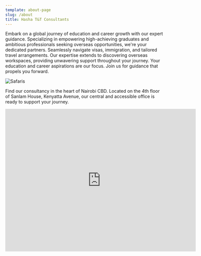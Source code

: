 ```yaml
---
template: about-page
slug: /about
title: Hasha T&T Consultants
---
```

Embark on a global journey of education and career growth with our expert guidance. Specializing in empowering high-achieving graduates and ambitious professionals seeking overseas opportunities, we're your dedicated partners. Seamlessly navigate visas, immigration, and tailored travel arrangements. Our expertise extends to discovering overseas workspaces, providing unwavering support throughout your journey. Your education and career aspirations are our focus. Join us for guidance that propels you forward.

![Safaris](/assets/4.jpg "Safaris")

Find our consultancy in the heart of Nairobi CBD. Located on the 4th floor of Sanlam House, Kenyatta Avenue, our central and accessible office is ready to support your journey.

<iframe src="https://www.google.com/maps/embed?pb=!1m14!1m12!1m3!1d63159.11210759416!2d36.83317763029739!3d-1.3034481422537973!2m3!1f0!2f0!3f0!3m2!1i1024!2i768!4f13.1!5e0!3m2!1sen!2ske!4v1692943489522!5m2!1sen!2ske" width="600" height="450" style="border:0;" allowfullscreen="" loading="lazy" referrerpolicy="no-referrer-when-downgrade"></iframe>